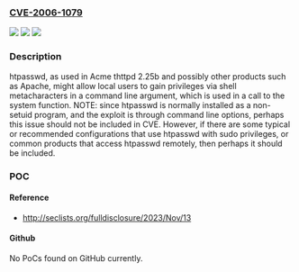 ### [CVE-2006-1079](https://cve.mitre.org/cgi-bin/cvename.cgi?name=CVE-2006-1079)
![](https://img.shields.io/static/v1?label=Product&message=n%2Fa&color=blue)
![](https://img.shields.io/static/v1?label=Version&message=n%2Fa&color=blue)
![](https://img.shields.io/static/v1?label=Vulnerability&message=n%2Fa&color=brighgreen)

### Description

htpasswd, as used in Acme thttpd 2.25b and possibly other products such as Apache, might allow local users to gain privileges via shell metacharacters in a command line argument, which is used in a call to the system function.  NOTE: since htpasswd is normally installed as a non-setuid program, and the exploit is through command line options, perhaps this issue should not be included in CVE.  However, if there are some typical or recommended configurations that use htpasswd with sudo privileges, or common products that access htpasswd remotely, then perhaps it should be included.

### POC

#### Reference
- http://seclists.org/fulldisclosure/2023/Nov/13

#### Github
No PoCs found on GitHub currently.

